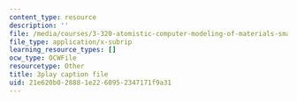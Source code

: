 ```yaml
---
content_type: resource
description: ''
file: /media/courses/3-320-atomistic-computer-modeling-of-materials-sma-5107-spring-2005/21e620b028881e2260952347171f9a31_tynCH4dosA8.srt
file_type: application/x-subrip
learning_resource_types: []
ocw_type: OCWFile
resourcetype: Other
title: 3play caption file
uid: 21e620b0-2888-1e22-6095-2347171f9a31
---
```


